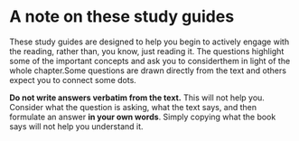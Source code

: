 # A note on these study guides

These study guides are designed to help you begin to actively engage with the reading, rather than, you know, just reading it. The questions highlight some of the important concepts and ask you to considerthem in light of the whole chapter.Some questions are drawn directly from the text and others expect you to connect some dots.

**Do not write answers verbatim from the text.** This will not help you. Consider what the question is asking, what the text says, and then formulate an answer **in your own words**. Simply copying what the book says will not help you understand it. 
